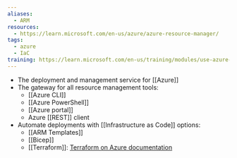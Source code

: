 ```yaml
---
aliases:
  - ARM
resources:
  - https://learn.microsoft.com/en-us/azure/azure-resource-manager/
tags:
  - azure
  - IaC
training: https://learn.microsoft.com/en-us/training/modules/use-azure-resource-manager/
---
```

- The deployment and management service for [[Azure]]
- The gateway for all resource management tools:
	- [[Azure CLI]]
	- [[Azure PowerShell]]
	- [[Azure portal]]
	- Azure [[REST]] client
- Automate deployments with [[Infrastructure as Code]] options:
	- [[ARM Templates]]
	- [[Bicep]]
	- [[Terraform]]: [Terraform on Azure documentation](https://learn.microsoft.com/en-us/azure/developer/terraform/)
